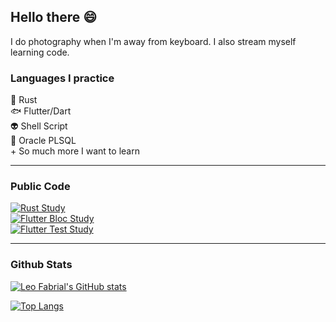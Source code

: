 ## Hello there :smile:

I do photography when I'm away from keyboard. I also stream myself learning code.

### Languages I practice
🦀 Rust\
🐟 Flutter/Dart\
👽 Shell Script\
🐙 Oracle PLSQL\
\+ So much more I want to learn

---

### Public Code

[![Rust Study](https://github-readme-stats.vercel.app/api/pin/?username=leofabrial&repo=rust_study&theme=dracula)](https://github.com/leofabrial/rust_study)\
[![Flutter Bloc Study](https://github-readme-stats.vercel.app/api/pin/?username=leofabrial&repo=bloc_study&theme=dracula)](https://github.com/leofabrial/bloc_study)\
[![Flutter Test Study](https://github-readme-stats.vercel.app/api/pin/?username=leofabrial&repo=ftest_study&theme=dracula)](https://github.com/leofabrial/ftest_study)

---

### Github Stats
[![Leo Fabrial's GitHub stats](https://github-readme-stats.vercel.app/api?username=leofabrial&show_icons=true&theme=dracula)](https://github.com/leofabrial)

[![Top Langs](https://github-readme-stats.vercel.app/api/top-langs/?username=leofabrial&theme=dracula)](https://github.com/leofabrial)